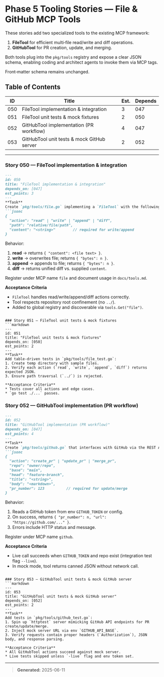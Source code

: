 # Phase 5 Tooling Stories — File & GitHub MCP Tools

These stories add two specialized tools to the existing MCP framework:

1. **FileTool** for efficient multi‑file read/write and diff operations.
2. **GitHubTool** for PR creation, update, and merging.

Both tools plug into the `pkg/tools` registry and expose a clear JSON schema, enabling coding and architect agents to invoke them via MCP tags.

Front‑matter schema remains unchanged.

## Table of Contents

| ID  | Title                                      | Est. | Depends |
| --- | ------------------------------------------ | ---- | ------- |
| 050 | FileTool implementation & integration      | 3    | 047     |
| 051 | FileTool unit tests & mock fixtures        | 2    | 050     |
| 052 | GitHubTool implementation (PR workflow)    | 4    | 047     |
| 053 | GitHubTool unit tests & mock GitHub server | 2    | 052     |

---

### Story 050 — FileTool implementation & integration

````markdown
---
id: 050
title: "FileTool implementation & integration"
depends_on: [047]
est_points: 3
---
**Task**  
Create `pkg/tools/file.go` implementing a `FileTool` with the following schema:
```jsonc
{
  "action": "read" | "write" | "append" | "diff",
  "path": "relative/file/path",
  "content": "<string>"        // required for write/append
}
````

Behavior:

1. **read** → returns `{ "content": <file text> }`.
2. **write** → overwrites file; returns `{ "bytes": n }`.
3. **append** → appends to file; returns `{ "bytes": n }`.
4. **diff** → returns unified diff vs. supplied `content`.

Register under MCP name `file` and document usage in `docs/tools.md`.

**Acceptance Criteria**

* `FileTool` handles read/write/append/diff actions correctly.
* Tool respects repository root confinement (no `../`).
* Added to global registry and discoverable via `tools.Get("file")`.

````

### Story 051 — FileTool unit tests & mock fixtures
```markdown
---
id: 051
title: "FileTool unit tests & mock fixtures"
depends_on: [050]
est_points: 2
---
**Task**  
Add table‑driven tests in `pkg/tools/file_test.go`:
1. Create temp directory with sample files.
2. Verify each action (`read`, `write`, `append`, `diff`) returns expected JSON.
3. Ensure path traversal (`../`) is rejected.

**Acceptance Criteria**
* Tests cover all actions and edge cases.
* `go test ./...` passes.
````

### Story 052 — GitHubTool implementation (PR workflow)

````markdown
---
id: 052
title: "GitHubTool implementation (PR workflow)"
depends_on: [047]
est_points: 4
---
**Task**  
Create `pkg/tools/github.go` that interfaces with GitHub via the REST API (or `gh` CLI if available).  Schema:
```jsonc
{
  "action": "create_pr" | "update_pr" | "merge_pr",
  "repo": "owner/repo",
  "base": "main",
  "head": "feature-branch",
  "title": "<string>",
  "body": "<markdown>",
  "pr_number": 123          // required for update/merge
}
````

Behavior:

1. Reads a GitHub token from env `GITHUB_TOKEN` or config.
2. On success, returns `{ "pr_number": n, "url": "https://github.com/..." }`.
3. Errors include HTTP status and message.

Register under MCP name `github`.

**Acceptance Criteria**

* Live call succeeds when `GITHUB_TOKEN` and repo exist (integration test flag `--live`).
* In mock mode, tool returns canned JSON without network call.

````

### Story 053 — GitHubTool unit tests & mock GitHub server
```markdown
---
id: 053
title: "GitHubTool unit tests & mock GitHub server"
depends_on: [052]
est_points: 2
---
**Task**  
Add tests in `pkg/tools/github_test.go`:
1. Spin up `httptest` server mimicking GitHub API endpoints for PR create/update/merge.
2. Inject mock server URL via env `GITHUB_API_BASE`.
3. Verify requests contain proper headers (`Authorization`), JSON body, and response parsing.

**Acceptance Criteria**
* All GitHubTool actions succeed against mock server.
* Live tests skipped unless `-live` flag and env token set.
````

---

> **Generated:** 2025-06-11

